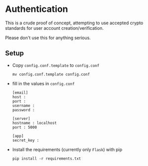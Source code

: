 # Authentication

This is a crude proof of concept, attempting to use accepted crypto standards for user account creation/verification.

Please don't use this for anything serious.


## Setup

* Copy `config.conf.template` to `config.conf`

    `mv config.conf.template config.conf`

* fill in the values in `config.conf`

    ```
    [email]
    host : 
    port : 
    username : 
    password : 

    [server]
    hostname : localhost
    port : 5000

    [app]
    secret_key : 
    ```

* Install the requirements (currently only `Flask`) with pip

    `pip install -r requirements.txt`



